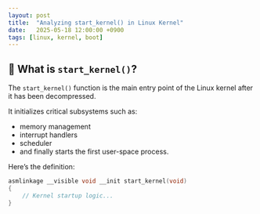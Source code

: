 ```yaml
---
layout: post
title:  "Analyzing start_kernel() in Linux Kernel"
date:   2025-05-18 12:00:00 +0900
tags: [linux, kernel, boot]
---
```


## 🧠 What is `start_kernel()`?

The `start_kernel()` function is the main entry point of the Linux kernel after it has been decompressed.

It initializes critical subsystems such as:
- memory management
- interrupt handlers
- scheduler
- and finally starts the first user-space process.

Here’s the definition:
```c
asmlinkage __visible void __init start_kernel(void)
{
    // Kernel startup logic...
}